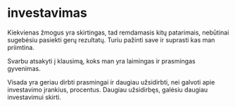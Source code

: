 # investavimas

Kiekvienas žmogus yra skirtingas, tad remdamasis kitų patarimais, nebūtinai sugebėsiu pasiekti gerų rezultatų. Turiu pažinti save ir suprasti kas man priimtina.

Svarbu atsakyti į klausimą, koks man yra laimingas ir prasmingas gyvenimas.

Visada yra geriau dirbti prasmingai ir daugiau užsidirbti, nei galvoti apie investavimo įrankius, procentus. Daugiau užsidirbęs, galėsiu daugiau investavimui skirti.
